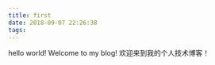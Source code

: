 ```yaml
---
title: first
date: 2018-09-07 22:26:38
tags:
---
```

hello world! Welcome to my blog!
欢迎来到我的个人技术博客！
